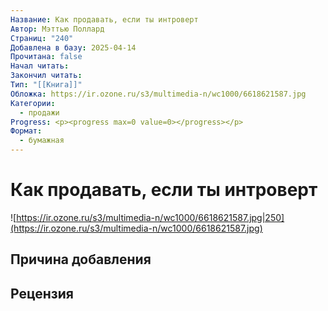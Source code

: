 ```yaml
---
Название: Как продавать, если ты интроверт
Автор: Мэттью Поллард
Страниц: "240"
Добавлена в базу: 2025-04-14
Прочитана: false
Начал читать: 
Закончил читать: 
Тип: "[[Книга]]"
Обложка: https://ir.ozone.ru/s3/multimedia-n/wc1000/6618621587.jpg
Категории:
  - продажи
Progress: <p><progress max=0 value=0></progress></p>
Формат:
  - бумажная
---
```

# Как продавать, если ты интроверт

![https://ir.ozone.ru/s3/multimedia-n/wc1000/6618621587.jpg|250](https://ir.ozone.ru/s3/multimedia-n/wc1000/6618621587.jpg)

## Причина добавления


## Рецензия